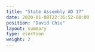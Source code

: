 ```yaml
---
title: "State Assembly AD 17"
date: 2020-01-08T22:36:52-08:00
position: "David Chiu"
layout: summary
type: election
weight: 2
---
```


